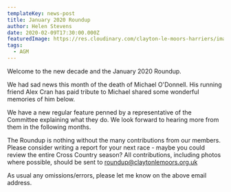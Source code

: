```yaml
---
templateKey: news-post
title: January 2020 Roundup
author: Helen Stevens
date: 2020-02-09T17:30:00.000Z
featuredImage: https://res.cloudinary.com/clayton-le-moors-harriers/image/upload/c_crop,e_grayscale,h_1300,q_auto,w_1300,x_250,y_443/v1603995283/lambslongerleg_l3yvsi_exl5nn.jpg
tags:
  - AGM
---
```


Welcome to the new decade and the January 2020 Roundup.

We had sad news this month of the death of Michael O'Donnell. His running friend Alex Cran has paid tribute to Michael shared some wonderful memories of him below.

We have a new regular feature penned by a representative of the Committee explaining what they do. We look forward to hearing more from them in the following months.

The Roundup is nothing without the many contributions from our members. Please consider writing a report for your next race - maybe you could review the entire Cross Country season? All contributions, including photos where possible, should be sent to roundup@claytonlemoors.org.uk

As usual any omissions/errors, please let me know on the above email address.
